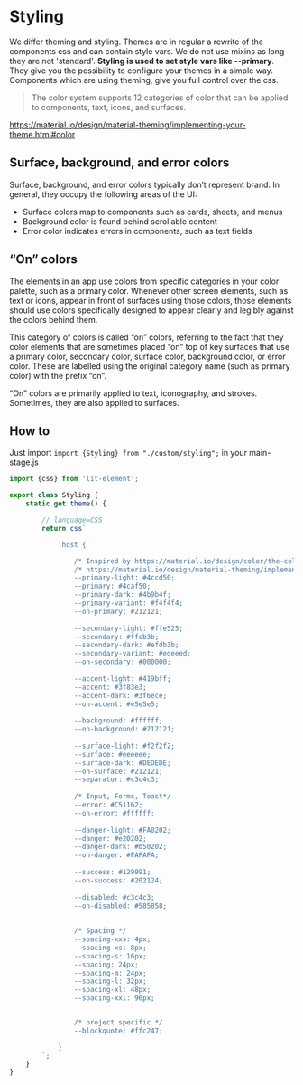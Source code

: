 # Styling

We differ theming and styling. Themes are in regular a rewrite of the components css and can contain style vars. 
We do not use mixins as long they are not 'standard'. 
**Styling is used to set style vars like --primary**. They give you the possibility to configure your themes in a simple way. 
Components which are using theming, give you full control over the css.

> The color system supports 12 categories of color that can be applied to components, text, icons, and surfaces.

https://material.io/design/material-theming/implementing-your-theme.html#color

## Surface, background, and error colors
Surface, background, and error colors typically don’t represent brand. 
In general, they occupy the following areas of the UI: 

* Surface colors map to components such as cards, sheets, and menus
* Background color is found behind scrollable content
* Error color indicates errors in components, such as text fields

## “On” colors
The elements in an app use colors from specific categories in your color palette, such as a primary color. 
Whenever other screen elements, such as text or icons, appear in front of surfaces using those colors, those elements 
should use colors specifically designed to appear clearly and legibly against the colors behind them.

This category of colors is called “on” colors, referring to the fact that they color elements that are sometimes 
placed “on” top of key surfaces that use a primary color, secondary color, surface color, background color, or error color. 
These are labelled using the original category name (such as primary color) with the prefix “on”.

“On” colors are primarily applied to text, iconography, and strokes. Sometimes, they are also applied to surfaces.


<style-category-sample></style-category-sample>

## How to
Just import `import {Styling} from "./custom/styling";` in your main-stage.js

``` javascript
import {css} from 'lit-element';

export class Styling {
    static get theme() {

        // language=CSS
        return css`

            :host {

                /* Inspired by https://material.io/design/color/the-color-system.html#color-theme-creation */
                /* https://material.io/design/material-theming/implementing-your-theme.html#color */
                --primary-light: #4ccd50;
                --primary: #4caf50;
                --primary-dark: #4b9b4f;
                --primary-variant: #f4f4f4;
                --on-primary: #212121;
                
                --secondary-light: #ffe525;
                --secondary: #ffeb3b;
                --secondary-dark: #efdb3b;
                --secondary-variant: #edeeed;
                --on-secondary: #000000;
                
                --accent-light: #419bff;
                --accent: #3f83e3;
                --accent-dark: #3f6ece;
                --on-accent: #e5e5e5;
                
                --background: #ffffff;
                --on-background: #212121;
                
                --surface-light: #f2f2f2;
                --surface: #eeeeee;
                --surface-dark: #DEDEDE;
                --on-surface: #212121;
                --separator: #c3c4c3;
                
                /* Input, Forms, Toast*/
                --error: #C51162;
                --on-error: #ffffff;
                
                --danger-light: #FA0202;
                --danger: #e20202;
                --danger-dark: #b50202;
                --on-danger: #FAFAFA;
                
                --success: #129991;
                --on-success: #202124;
                
                --disabled: #c3c4c3;
                --on-disabled: #585858;
                
                
                /* Spacing */
                --spacing-xxs: 4px;
                --spacing-xs: 8px;
                --spacing-s: 16px;
                --spacing: 24px;
                --spacing-m: 24px;
                --spacing-l: 32px;
                --spacing-xl: 48px;
                --spacing-xxl: 96px;


                /* project specific */
                --blockquote: #ffc247;

            }
        `;
    }
}
```
